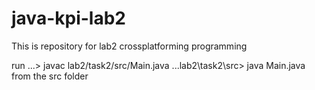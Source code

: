 ﻿# java-kpi-lab2
This is repository for lab2 crossplatforming programming

run ...> javac lab2/task2/src/Main.java
    ...lab2\task2\src> java Main.java 
from the src folder
